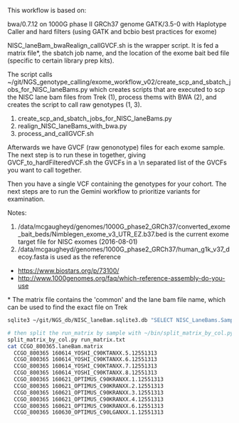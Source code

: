 This workflow is based on:  

bwa/0.7.12 on 1000G phase II GRCh37 genome
GATK/3.5-0 with Haplotype Caller and hard filters (using GATK and bcbio best practices for exome)

NISC_laneBam_bwaRealign_callGVCF.sh is the wrapper script. It is fed a matrix file*, the sbatch job name, and the location of the exome bait bed file (specific to certain library prep kits). 

The script calls ~/git/NGS_genotype_calling/exome_workflow_v02/create_scp_and_sbatch_jobs_for_NISC_laneBams.py which creates scripts that are executed to scp the NISC lane bam files from Trek (1), process thems with BWA (2), and creates the script to call raw genotypes (1, 3). 

1. create_scp_and_sbatch_jobs_for_NISC_laneBams.py
2. realign_NISC_laneBams_with_bwa.py
3. process_and_callGVCF.sh 

Afterwards we have GVCF (raw genonotype) files for each exome sample. The next step is to run these in together, giving GVCF_to_hardFilteredVCF.sh the GVCFs in a \n separated list of the GVCFs you want to call together. 

Then you have a single VCF containing the genotypes for your cohort. The next steps are to run the Gemini workflow to prioritize variants for examination. 

Notes:

1. /data/mcgaugheyd/genomes/1000G_phase2_GRCh37/converted_exome_bait_beds/Nimblegen_exome_v3_UTR_EZ.b37.bed is the current exome target file for NISC exomes  (2016-08-01)
2. /data/mcgaugheyd/genomes/1000G_phase2_GRCh37/human_g1k_v37_decoy.fasta is used as the reference
- https://www.biostars.org/p/73100/
- http://www.1000genomes.org/faq/which-reference-assembly-do-you-use

\* The matrix file contains the 'common' and the lane bam file name, which can be used to find the exact file on Trek

```bash
sqlite3 ~/git/NGS_db/NISC_laneBam.sqlite3.db "SELECT NISC_LaneBams.Sample, LaneBam_File FROM NISC_LaneBams INNER JOIN Sample_Info ON NISC_LaneBams.Sample=Sample_Info.Sample WHERE Sample_Info.Project='CCGO' AND Sample_Info.DateAdded='2016-08-04'" | sort | cut -d"|" -f1,2,3 --output-delimiter=' ' > run_matrix.txt

# then split the run_matrix by sample with ~/bin/split_matrix_by_col.py
split_matrix_by_col.py run_matrix.txt 
cat CCGO_800365.laneBam.matrix
  CCGO_800365 160614_YOSHI_C90KTANXX.5.12551313
  CCGO_800365 160614_YOSHI_C90KTANXX.6.12551313
  CCGO_800365 160614_YOSHI_C90KTANXX.7.12551313
  CCGO_800365 160614_YOSHI_C90KTANXX.8.12551313
  CCGO_800365 160621_OPTIMUS_C90KRANXX.1.12551313
  CCGO_800365 160621_OPTIMUS_C90KRANXX.2.12551313
  CCGO_800365 160621_OPTIMUS_C90KRANXX.3.12551313
  CCGO_800365 160621_OPTIMUS_C90KRANXX.4.12551313
  CCGO_800365 160621_OPTIMUS_C90KRANXX.6.12551313
  CCGO_800365 160630_OPTIMUS_C90LGANXX.1.12551313
```
